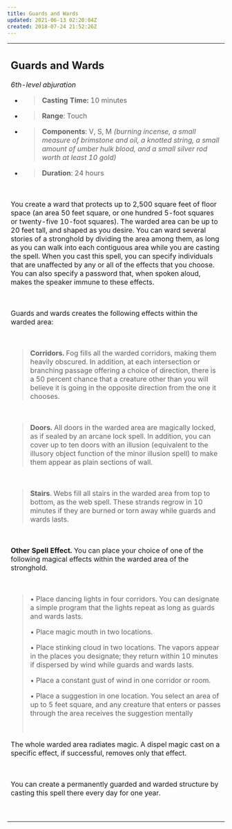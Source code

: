 ```yaml
---
title: Guards and Wards
updated: 2021-06-13 02:20:04Z
created: 2018-07-24 21:52:26Z
---
```


<table><tbody><tr class="odd"><td><h2 id="guards-and-wards"><strong>Guards and Wards</strong></h2><p><em>6th-level abjuration</em></p><ul><li><blockquote><p><strong>Casting Time:</strong> 10 minutes</p></blockquote></li><li><blockquote><p><strong>Range</strong>: Touch</p></blockquote></li><li><blockquote><p><strong>Components</strong>: V, S, M <em>(burning incense, a small measure of brimstone and oil, a knotted string, a small amount of umber hulk blood, and a small silver rod worth at least 10 gold)</em></p></blockquote></li><li><blockquote><p><strong>Duration</strong>: 24 hours</p></blockquote></li></ul><p> </p><p>You create a ward that protects up to 2,500 square feet of floor space (an area 50 feet square, or one hundred 5-foot squares or twenty-five 10-foot squares). The warded area can be up to 20 feet tall, and shaped as you desire. You can ward several stories of a stronghold by dividing the area among them, as long as you can walk into each contiguous area while you are casting the spell. When you cast this spell, you can specify individuals that are unaffected by any or all of the effects that you choose. You can also specify a password that, when spoken aloud, makes the speaker immune to these effects.</p><p> </p><p>Guards and wards creates the following effects within the warded area:</p><p> </p><blockquote><p><strong>Corridors.</strong> Fog fills all the warded corridors, making them heavily obscured. In addition, at each intersection or branching passage offering a choice of direction, there is a 50 percent chance that a creature other than you will believe it is going in the opposite direction from the one it chooses.</p></blockquote><p> </p><blockquote><p><strong>Doors.</strong> All doors in the warded area are magically locked, as if sealed by an arcane lock spell. In addition, you can cover up to ten doors with an illusion (equivalent to the illusory object function of the minor illusion spell) to make them appear as plain sections of wall.</p></blockquote><p> </p><blockquote><p><strong>Stairs</strong>. Webs fill all stairs in the warded area from top to bottom, as the web spell. These strands regrow in 10 minutes if they are burned or torn away while guards and wards lasts.</p></blockquote><p> </p><p><strong>Other Spell Effect.</strong> You can place your choice of one of the following magical effects within the warded area of the stronghold.</p><p> </p><blockquote><p>• Place dancing lights in four corridors. You can designate a simple program that the lights repeat as long as guards and wards lasts.</p><p>• Place magic mouth in two locations.</p><p>• Place stinking cloud in two locations. The vapors appear in the places you designate; they return within 10 minutes if dispersed by wind while guards and wards lasts.</p><p>• Place a constant gust of wind in one corridor or room.</p><p>• Place a suggestion in one location. You select an area of up to 5 feet square, and any creature that enters or passes through the area receives the suggestion mentally</p><p> </p></blockquote><p>The whole warded area radiates magic. A dispel magic cast on a specific effect, if successful, removes only that effect.</p><p> </p><p>You can create a permanently guarded and warded structure by casting this spell there every day for one year.</p><p> </p></td></tr></tbody></table>